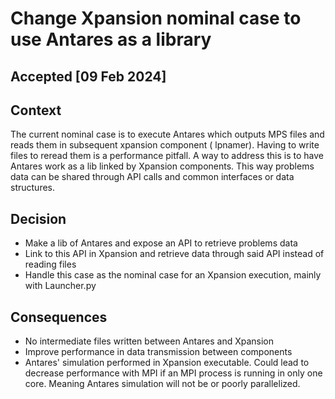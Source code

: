# Change Xpansion nominal case to use Antares as a library

## Accepted [09 Feb 2024]

## Context

The current nominal case is to execute Antares which outputs MPS files and reads them in subsequent xpansion component (
lpnamer).
Having to write files to reread them is a performance pitfall.
A way to address this is to have Antares work as a lib linked by Xpansion components. This way problems data can be
shared
through API calls and common interfaces or data structures.

## Decision

- Make a lib of Antares and expose an API to retrieve problems data
- Link to this API in Xpansion and retrieve data through said API instead of reading files
- Handle this case as the nominal case for an Xpansion execution, mainly with Launcher.py

## Consequences

- No intermediate files written between Antares and Xpansion
- Improve performance in data transmission between components
- Antares' simulation performed in Xpansion executable. Could lead to decrease performance with MPI if an MPI process
  is running in only one core. Meaning Antares simulation will not be or poorly parallelized.
